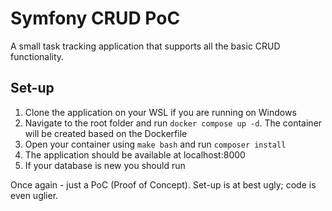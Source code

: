 # Symfony CRUD PoC
A small task tracking application that supports all the basic CRUD functionality.

## Set-up
1. Clone the application on your WSL if you are running on Windows
2. Navigate to the root folder and run `docker compose up -d`. The container will be created based on the Dockerfile
3. Open your container using `make bash` and run `composer install`
4. The application should be available at localhost:8000
5. If your database is new you should run 

Once again - just a PoC (Proof of Concept). Set-up is at best ugly; code is even uglier.